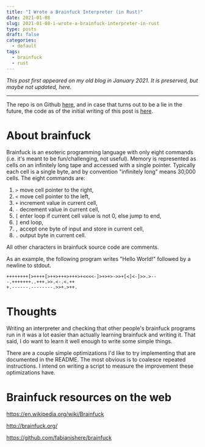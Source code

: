 ```yaml
---
title: "I Wrote a Brainfuck Interpreter (in Rust)"
date: 2021-01-08
slug: 2021-01-08-i-wrote-a-brainfuck-interpreter-in-rust
type: posts
draft: false
categories:
  - default
tags:
  - brainfuck
  - rust
---
```


*This post first appeared on my old blog in January 2021. It is preserved,
but maybe not updated, here.*

---

[repo]: https://github.com/pastly/brainfuck-rs

The repo is on Github [here][repo], and in case that turns out to be a lie in
the future, the code as of the initial writing of this post is
[here](/brainfuck-rs.txz).

# About brainfuck

Brainfuck is an esoteric programming language with only eight commands (i.e.
it's meant to be fun/challenging, not useful). Memory is represented as cells
on an infinitely long tape and accessed with a single pointer. Typically each
cell is a single byte, and by convention "infinitely long" means 30,000 cells.
The eight commands are:

1. `>` move cell pointer to the right,
2. `<` move cell pointer to the left,
3. `+` increment value in current cell,
4. `-` decrement value in current cell,
5. `[` enter loop if current cell value is not 0, else jump to end,
6. `]` end loop,
7. `,` accept one byte of input and store in current cell,
8. `.` output byte in current cell.

All other characters in brainfuck source code are comments.

As an example, the following program writes "Hello World!" followed by a
newline to stdout.

    ++++++++[>++++[>++>+++>+++>+<<<<-]>+>+>->>+[<]<-]>>.>---.+++++++..+++.>>.<-.<.++
    +.------.--------.>>+.>++.

# Thoughts

Writing an interpreter and checking that other people's brainfuck programs run
in it was a lot easier than actually learning brainfuck and writing it. That
said, I do want to learn it well enough to write some simple things.

There are a couple simple optimizations I'd like to try implementing that are
documented in the README. The most obvious is to coalesce repeated
instructions. I intend on writing a script to measure the improvement these
optimizations have.

# Brainfuck resources on the web

<https://en.wikipedia.org/wiki/Brainfuck>

<http://brainfuck.org/>

<https://github.com/fabianishere/brainfuck>

